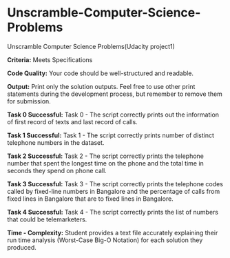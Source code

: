 # Unscramble-Computer-Science-Problems<br>
Unscramble Computer Science Problems(Udacity project1)<br>

<b>Criteria:</b> 	Meets Specifications<br>

<b>Code Quality:</b>  Your code should be well-structured and readable.<br>

<b>Output:</b>  Print only the solution outputs. Feel free to use other print statements during the development process, but remember to remove them for submission.<br>

<b>Task 0 Successful:</b>  Task 0 - The script correctly prints out the information of first record of texts and last record of calls.<br>

<b>Task 1 Successful:</b>  Task 1 - The script correctly prints number of distinct telephone numbers in the dataset.<br>

<b>Task 2 Successful:</b>  Task 2 - The script correctly prints the telephone number that spent the longest time on the phone and the total time in seconds they spend on phone call.<br>

<b>Task 3 Successful:</b>  Task 3 - The script correctly prints the telephone codes called by fixed-line numbers in Bangalore and the percentage of calls from fixed lines in Bangalore that are to fixed lines in Bangalore.<br>

<b>Task 4 Successful:</b>  Task 4 - The script correctly prints the list of numbers that could be telemarketers.<br>

<b>Time - Complexity:</b>  Student provides a text file accurately explaining their run time analysis (Worst-Case Big-O Notation) for each solution they produced.<br>

